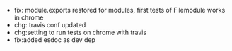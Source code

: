 * fix: module.exports restored for modules, first tests of Filemodule works in chrome
* chg: travis conf updated
* chg:setting to run tests on chrome with travis
* fix:added esdoc as dev dep